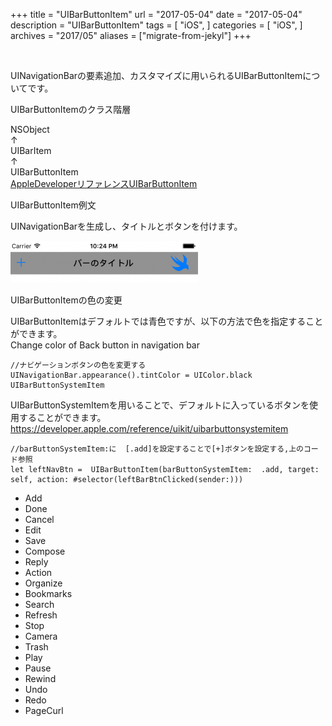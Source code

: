 +++
title = "UIBarButtonItem"
url = "2017-05-04"
date = "2017-05-04"
description = "UIBarButtonItem"
tags = [
    "iOS",
]
categories = [
    "iOS",
]
archives = "2017/05"
aliases = ["migrate-from-jekyl"]
+++

<br>

UINavigationBarの要素追加、カスタマイズに用いられるUIBarButtonItemについてです。

UIBarButtonItemのクラス階層

NSObject  
↑  
UIBarItem  
↑  
UIBarButtonItem  
[AppleDeveloperリファレンスUIBarButtonItem](https://developer.apple.com/documentation/uikit/uibarbuttonitem)

UIBarButtonItem例文

UINavigationBarを生成し、タイトルとボタンを付けます。

![alt](1.png)

<script src="https://gist.github.com/O-Junpei/401a75d396db4548302b32e757f44e52.js"></script>


UIBarButtonItemの色の変更

UIBarButtonItemはデフォルトでは青色ですが、以下の方法で色を指定することができます。  
Change color of Back button in navigation bar

```
//ナビゲーションボタンの色を変更する
UINavigationBar.appearance().tintColor = UIColor.black
UIBarButtonSystemItem
```

UIBarButtonSystemItemを用いることで、デフォルトに入っているボタンを使用することができます。  
https://developer.apple.com/reference/uikit/uibarbuttonsystemitem

```
//barButtonSystemItem:に  [.add]を設定することで[+]ボタンを設定する,上のコード参照
let leftNavBtn =  UIBarButtonItem(barButtonSystemItem:  .add, target: self, action: #selector(leftBarBtnClicked(sender:)))
```

- Add
- Done
- Cancel
- Edit
- Save
- Compose
- Reply
- Action
- Organize
- Bookmarks
- Search
- Refresh
- Stop
- Camera
- Trash
- Play
- Pause
- Rewind
- Undo
- Redo
- PageCurl
